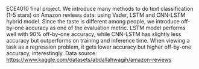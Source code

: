 ECE4010 final project. We introduce many methods to do text classification (1-5 stars) on Amazon reviews data: using Vader, LSTM and CNN-LSTM hybrid model. 
Since the taste is different among people, we introduce off-by-one accuracy as one of the evaluation metric.
LSTM model performs well with 90% off-by-one accuracy, while CNN-LSTM has slightly less accuracy but outperforms on training and inference time.
When viewing a task as a regression problem, it gets lower accuracy but higher off-by-one accuracy, interestingly.
Data source: https://www.kaggle.com/datasets/abdallahwagih/amazon-reviews
